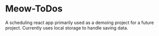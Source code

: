 # Meow-ToDos
A scheduling react app primarily used as a demoing project for a future project. Currently uses local storage to handle saving data. 
